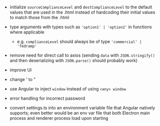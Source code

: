 - initialize `sourceComplianceLevel` and `destComplianceLevel` to the default values that are used in the .html instead of hardcoding their initial values to match those from the .html

- type arguments with types such as `'option1' | 'option2'` in functions where applicable

  - e.g. `complianceLevel` should always be of type `'commercial' | 'fedramp'`

- remove need for direct call to axios (sending `data` with `JSON.stringify()` and then deserializing with `JSON.parse()` should probably work)

- improve UI

- change ' to "

- use Angular to inject `window` instead of using `<any> window`

- error handling for incorrect password

- convert settings.ts into an environment variable file that Angular natively supports; even better would be an env var file that both Electron main process and renderer process load upon starting

  
